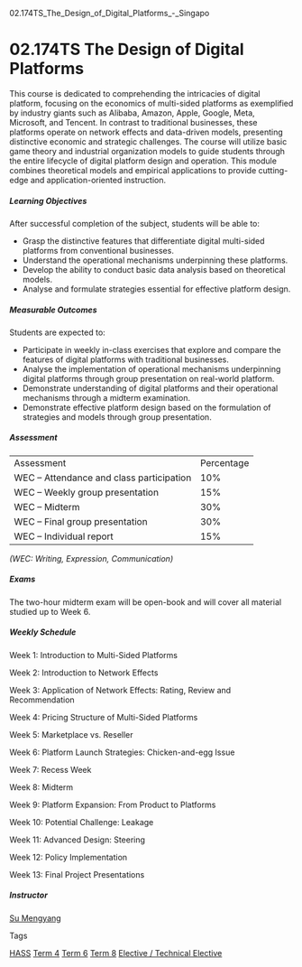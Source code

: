 02.174TS_The_Design_of_Digital_Platforms_-_Singapo



02.174TS The Design of Digital Platforms
========================================

This course is dedicated to comprehending the intricacies of digital platform, focusing on the economics of multi-sided platforms as exemplified by industry giants such as Alibaba, Amazon, Apple, Google, Meta, Microsoft, and Tencent. In contrast to traditional businesses, these platforms operate on network effects and data-driven models, presenting distinctive economic and strategic challenges. The course will utilize basic game theory and industrial organization models to guide students through the entire lifecycle of digital platform design and operation. This module combines theoretical models and empirical applications to provide cutting-edge and application-oriented instruction.

##### **Learning Objectives**

After successful completion of the subject, students will be able to:

* Grasp the distinctive features that differentiate digital multi-sided platforms from conventional businesses.
* Understand the operational mechanisms underpinning these platforms.
* Develop the ability to conduct basic data analysis based on theoretical models.
* Analyse and formulate strategies essential for effective platform design.

##### **Measurable Outcomes**

Students are expected to:

* Participate in weekly in-class exercises that explore and compare the features of digital platforms with traditional businesses.
* Analyse the implementation of operational mechanisms underpinning digital platforms through group presentation on real-world platform.
* Demonstrate understanding of digital platforms and their operational mechanisms through a midterm examination.
* Demonstrate effective platform design based on the formulation of strategies and models through group presentation.

##### **Assessment**

|  |  |
| --- | --- |
| Assessment | Percentage |
| WEC – Attendance and class participation | 10% |
| WEC – Weekly group presentation | 15% |
| WEC – Midterm | 30% |
| WEC – Final group presentation | 30% |
| WEC – Individual report | 15% |

*(WEC: Writing, Expression, Communication)*

##### **Exams**

The two-hour midterm exam will be open-book and will cover all material studied up to Week 6.

##### **Weekly Schedule**

Week 1: Introduction to Multi-Sided Platforms

Week 2: Introduction to Network Effects

Week 3: Application of Network Effects: Rating, Review and Recommendation

Week 4: Pricing Structure of Multi-Sided Platforms

Week 5: Marketplace vs. Reseller

Week 6: Platform Launch Strategies: Chicken-and-egg Issue

Week 7: Recess Week

Week 8: Midterm

Week 9: Platform Expansion: From Product to Platforms

Week 10: Potential Challenge: Leakage

Week 11: Advanced Design: Steering

Week 12: Policy Implementation

Week 13: Final Project Presentations

##### **Instructor**

[Su Mengyang](/profile/su-mengyang/)

Tags

[HASS](/education/undergraduate/courses/?pillar-cluster=56)
[Term 4](/education/undergraduate/courses/?course-term=857)
[Term 6](/education/undergraduate/courses/?course-term=859)
[Term 8](/education/undergraduate/courses/?course-term=861)
[Elective / Technical Elective](/education/undergraduate/courses/?course-type=853)

